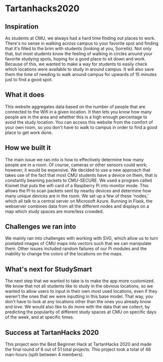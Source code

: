 # Tartanhacks2020

## Inspiration
As students at CMU, we always had a hard time finding out places to work. There's no sense in walking across campus to your favorite spot and finding that it's filled to the brim with students (looking at you, Sorrells). Not only that, but most students know the feeling of walking in circles around your favorite studying spots, hoping for a good place to sit down and work. Because of this, we wanted to make a way for students to easily check which locations were available to study in around campus. It will also save them the time of needing to walk around campus for upwards of 15 minutes just to find a good spot.

## What it does
This website aggregates data based on the number of people that are connected to the Wifi in a given location. It then lets you know how many people are in the area and whether this is a high enough percentage to avoid the study location. You can access this website from the comfort of your own room, so you don't have to walk to campus in order to find a good place to get work done.

## How we built it
The main issue we ran into is how to effectively determine how many people are in a room. Of course, cameras or other sensors could work; however, it would be expensive. We decided to use a new approach that takes use of the fact that most CMU students have a device on them, that is constantly beaming packets to CMU-SECURE. We used a program called Kismet that puts the wifi card of a Raspberry Pi into monitor mode. This allows the Pi to scan packets sent by nearby devices and determine how many unique devices are in the room. We set up a few of these 'nodes,' which all talk to a central server on Microsoft Azure. Running in Flask, the webserver combines data from all the different nodes and displays on a map which study spaces are more/less crowded.

## Challenges we ran into
We mainly ran into challenges with working with SVG, which allow us to turn pixelated images of CMU maps into vectors such that we can manipulate them. Other issues included random failures of our Pi modules and the inability to change the colors of the locations on the maps. 

## What's next for StudySmart
The next step that we wanted to take is to make the app more customized. We know that not all students like to study in the obvious locations, so we wanted to allow users to input in their own most used locations, even if they weren't the ones that we were inputting in this base model. That way, you don't have to look at any locations other than the ones you already know and love. We would also like to do more with the data that we collect, by predicting the popularity of different study spaces at CMU on specific days of the week, and at specific times.

## Success at TartanHacks 2020
This project won the Best Beginner Hack at TartanHacks 2020 and made the final round of 6 out of 51 total projects. This project took a total of 48 man-hours (split between 4 members).
